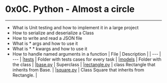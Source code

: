 # 0x0C. Python - Almost a circle
---
- What is Unit testing and how to implement it in a large project
- How to serialize and deserialize a Class
- How to write and read a JSON file
- What is * args and how to use it
- What is * * kwargs and how to use it
- How to handle named arguments in a function
| File | Description |
| --- | --- |
|[tests]() | Folder with tests cases for every task |
|[models]() | Folder with the class |
|[base.py]() | Superclass |
|[rectangle.py]() |  class Rectangle that inherits from Base. |
|[square.py]() | Class Square that inherits from Rectangle. |

